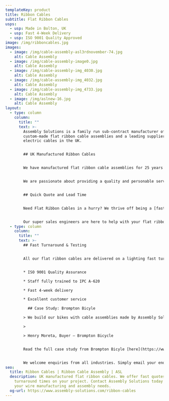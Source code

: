 ```yaml
---
templateKey: product
title: Ribbon Cables
subtitle: Flat Ribbon Cables
usps:
  - usp: Made in Bolton, UK
  - usp: Fast 4-Week Delivery
  - usp: ISO 9001 Quality Approved
image: /img/ribboncables.jpg
images:
  - image: /img/cable-assembly-asl3rdnovember-74.jpg
    alt: Cable Assembly
  - image: /img/cable-assembly-image0.jpg
    alt: Cable Assembly
  - image: /img/cable-assembly-img_4030.jpg
    alt: Cable Assembly
  - image: /img/cable-assembly-img_4032.jpg
    alt: Cable Assembly
  - image: /img/cable-assembly-img_4733.jpg
    alt: Cable Assembly
  - image: /img/aslnew-16.jpg
    alt: Cable Assembly
layout:
  - type: column
    column:
      title: ""
      text: >-
        Assembly Solutions is a family run sub-contract manufacturer of
        custom-made flat ribbon cable assemblies and a leading supplier of
        electric cables in the UK.


        ## UK Manufactured Ribbon Cables


        We have manufactured flat ribbon cable assemblies for 25 years and over this time built a wealth of knowledge and experience from working with a range of [different industries](https://www.assembly-solutions.com/industries) including; Automotive, Security and Test & Measurement.


        We are passionate about providing a quality and personable service that gives customers a cost-effective solution for all their flat ribbon [cable assembly](https://www.assembly-solutions.com/cable-assembly) requirements.


        ## Quick Quote and Lead Time


        Need Flat Ribbon Cables in a hurry? We thrive off being a [fast-paced team](https://www.assembly-solutions.com/team) and giving customers a service that is speedy, but with a laser focus on quality. Email your drawings to enquiry@assembly-solutions.com, and we’ll be straight back to you with prices and lead times. 


        Our super sales engineers are here to help with your flat ribbon cable assembly and electric cable assembly. If you would like to chat with them, call us on 01204 521999 and let’s get started!
  - type: column
    column:
      title: ""
      text: >-
        ## Fast Turnaround & Testing


        All our flat ribbon cables are delivered on a lighting fast turnaround by our speedy in-house operators. Each [cable assembly](https://www.assembly-solutions.com/cable-assembly) is made to the highest quality and given a 100% electrical inspection and test before being packaged and despatched.


        * ISO 9001 Quality Assurance

        * Staff fully trained to IPC A-620

        * Fast 4-week delivery

        * Excellent customer service

          ## Case Study: Brompton Bicyle

        > We build our bikes with cable assemblies made by Assembly Solutions as their quality is first class and deliveries are always on time, which is vital for our fast moving production lines! The sales and engineering team are an absolute pleasure to deal with, very friendly and quick to respond to any technical changes and quotations. It is very easy to say that ASL are one of our best suppliers!

        >

        > Henry Moreta, Buyer – Brompton Bicycle


        Read the full case study from Brompton Bicyle [here](https://www.assembly-solutions.com/projects/brompton-bicycle-choose-asl-for-wiring-looms-and-cable-assemblies/). 


        We welcome enquiries from all industries. Simply email your enquiry to enquiry@assembly-solutions.com, and we will get right back to you.
seo:
  title: Ribbon Cables | Ribbon Cable Assembly | ASL
  description: UK manufactured flat ribbon cables. We offer fast quotes and
    turnaround times on your project. Contact Assembly Solutions today for all
    your wire manufacturing and assembly needs.
  og-url: https://www.assembly-solutions.com/ribbon-cables
---
```

